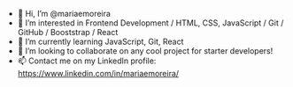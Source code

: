- 👋 Hi, I’m @mariaemoreira
- 👀 I’m interested in Frontend Development / HTML, CSS, JavaScript / Git / GitHub / Booststrap / React
- 🌱 I’m currently learning JavaScript, Git, React
- 💞️ I’m looking to collaborate on any cool project for starter developers!
- 📫 Contact me on my LinkedIn profile: https://www.linkedin.com/in/mariaemoreira/

<!---
mariaemoreira/mariaemoreira is a ✨ special ✨ repository because its `README.md` (this file) appears on your GitHub profile.
You can click the Preview link to take a look at your changes.
--->

